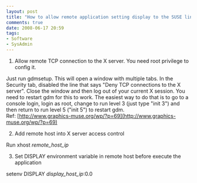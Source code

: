 ```yaml
---
layout: post
title: "How to allow remote application setting display to the SUSE linux desktop"
comments: true
date: 2008-06-17 20:59
tags:
- Software
- SysAdmin
---
```

1. Allow remote TCP connection to the X server. You need root privilege to config it. 

Just run gdmsetup. This will open a window with multiple tabs. In the Security tab, disabled the line that says "Deny TCP connections to the X server". Close the window and then log out of your current X session. You need to restart gdm for this to work.  The easiest way to do that is to go to a console login, login as root, change to run level 3 (just type "init 3") and then return to run level 5 ("init 5") to restart gdm.   
Ref: [http://www.graphics-muse.org/wp/?p=69](http://www.graphics-muse.org/wp/?p=69)

2. Add remote host into X server access control

Run xhost _remote_host_ip_

3. Set DISPLAY environment variable in remote host before execute the application

setenv DISPLAY _display_host_ip_:0.0
